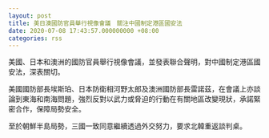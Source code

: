 ```yaml
---
layout: post
title: 美日澳國防官員舉行視像會議　關注中國制定港區國安法
date: 2020-07-08 17:43:57.000000000 +08:00
categories: rss
---
```


美國、日本和澳洲的國防官員舉行視像會議，並發表聯合聲明，對中國制定港區國安法，深表關切。

美國國防部長埃斯珀、日本防衛相河野太郎及澳洲國防部長雷諾茲，在會議上亦談論到東海和南海問題，強烈反對以武力或脅迫的行動在有關地區改變現狀，承諾緊密合作，保障局勢安全。

至於朝鮮半島局勢，三國一致同意繼續透過外交努力，要求北韓重返談判桌。
